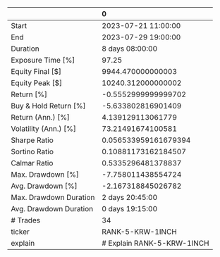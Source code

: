 |                        | 0                          |
|:-----------------------|:---------------------------|
| Start                  | 2023-07-21 11:00:00        |
| End                    | 2023-07-29 19:00:00        |
| Duration               | 8 days 08:00:00            |
| Exposure Time [%]      | 97.25                      |
| Equity Final [$]       | 9944.470000000003          |
| Equity Peak [$]        | 10240.312000000002         |
| Return [%]             | -0.5552999999999702        |
| Buy & Hold Return [%]  | -5.633802816901409         |
| Return (Ann.) [%]      | 4.139129113061779          |
| Volatility (Ann.) [%]  | 73.21491674100581          |
| Sharpe Ratio           | 0.056533959161679394       |
| Sortino Ratio          | 0.10881173162184507        |
| Calmar Ratio           | 0.5335296481378837         |
| Max. Drawdown [%]      | -7.758011438554724         |
| Avg. Drawdown [%]      | -2.167318845026782         |
| Max. Drawdown Duration | 2 days 20:45:00            |
| Avg. Drawdown Duration | 0 days 19:15:00            |
| # Trades               | 34                         |
| ticker                 | RANK-5-KRW-1INCH           |
| explain                | # Explain RANK-5-KRW-1INCH |